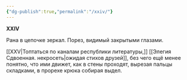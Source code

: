 ```yaml
---
{"dg-publish":true,"permalink":"/xxiv/"}
---
```


**XXIV**

Рана в цепочке зеркал.
Порез, видимый закрытыми глазами.

[[XXV\|Топтаться по каналам республики литературы,]]
[[Элегия Сдвоенная. некросеть\|ожидая стихов друзей]], без чего
ещё менее понятно, что ими движет,
как в стены проходят, вырезая пальцы складками,
в прорехе крюка собирая выдел.